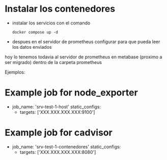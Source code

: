 # Instalar los contenedores

- instalar los servicios con el comando
  
  ``` docker compose up -d ```

- despues en el servidor de prometheus configurar para que pueda leer los datos enviados

hoy lo tenemos todavia al servidor de prometheus en metabase (proximo a ser migrado)
dentro de la carpeta prometheus

Ejemplos:

# Example job for node_exporter
  - job_name: 'srv-test-1-host'
    static_configs:
      - targets: ['XXX.XXX.XXX.XXX:9100']

# Example job for cadvisor
  - job_name: 'srv-test-1-contenedores'
    static_configs:
      - targets: ['XXX.XXX.XXX.XXX:8080']
